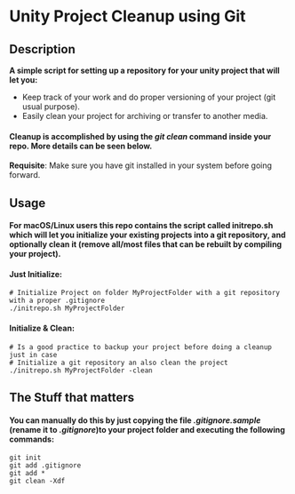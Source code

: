 # Unity Project Cleanup using Git

## Description

**A simple script for setting up a repository for your unity project that will let you:**
* Keep track of your work and do proper versioning of your project (git usual purpose).
* Easily clean your project for archiving or transfer to another media.

#### Cleanup is accomplished by using the *git clean* command inside your repo. More details can be seen below.

**Requisite**: Make sure you have git installed in your system before going forward.

## Usage

#### For macOS/Linux users this repo contains the script called initrepo.sh which will let you initialize your existing projects into a git repository, and optionally clean it (remove all/most files that can be rebuilt by compiling your project).

#### Just Initialize:
```
# Initialize Project on folder MyProjectFolder with a git repository with a proper .gitignore
./initrepo.sh MyProjectFolder
```

#### Initialize & Clean:
```
# Is a good practice to backup your project before doing a cleanup just in case
# Initialize a git repository an also clean the project
./initrepo.sh MyProjectFolder -clean
```

## The Stuff that matters

#### You can manually do this by just copying the file *.gitignore.sample* (rename it to *.gitignore*)to your project folder and executing the following commands:

```
git init
git add .gitignore
git add *
git clean -Xdf
```
